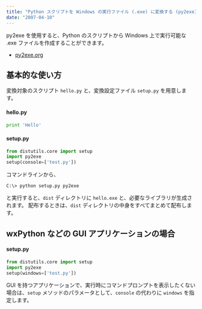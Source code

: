 ```yaml
---
title: "Python スクリプトを Windows の実行ファイル (.exe) に変換する (py2exe)"
date: "2007-04-10"
---
```


py2exe を使用すると、Python のスクリプトから Windows 上で実行可能な .exe ファイルを作成することができます。

- [py2exe.org](http://www.py2exe.org/)


基本的な使い方
----

変換対象のスクリプト `hello.py` と、変換設定ファイル `setup.py` を用意します。

#### hello.py

```python
print 'Hello'
```

#### setup.py

```python
from distutils.core import setup
import py2exe
setup(console=['test.py'])
```

コマンドラインから、

```
C:\> python setup.py py2exe
```

と実行すると、`dist` ディレクトリに `hello.exe` と、必要なライブラリが生成されます。
配布するときは、`dist` ディレクトリの中身をすべてまとめて配布します。


wxPython などの GUI アプリケーションの場合
----

#### setup.py

```python
from distutils.core import setup
import py2exe
setup(windows=['test.py'])
```

GUI を持つアプリケーションで、実行時にコマンドプロンプトを表示したくない場合は、`setup` メソッドのパラメータとして、`console` の代わりに `windows` を指定します。

